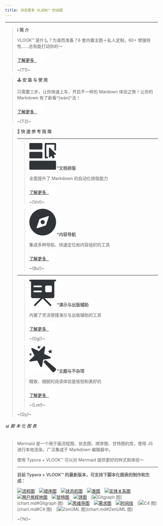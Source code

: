 ```yaml
---
title: 浏览更多 VLOOK™ 的话题
---
```




---

> **ℹ️ 简 介**
>
> VLOOK™ 是什么？为谁而准备？6 套内置主题＋私人定制，60+ 增强特性……总有能打动你的～
>
> [<kbd>了解更多 ![](pic/icon-forward.svg?fill=text#icon0)</kbd>](index.md)
>
> ~(T1)~

> **🕹 安 装 与 使 用**
>
> 只需要三步，让你快速上车，开启不一样的 Mardown 体验之旅！让你的 Markdown 有了新看^[wán]^法！
>
> [<kbd>了解更多 ![](pic/icon-forward.svg?fill=text#icon0)</kbd>](index.md#安装与使用)
>
> ~(T2)~

> **🎯 快 速 参 考 指 南**
>
> ---
>
> > **![](pic/qico-types-light.svg?fill=text#icon) °文档排版**
> >
> > 全面提升了 Markdown 的自动化排版能力
> >
> > [<kbd>了解更多 ![](pic/icon-forward.svg?fill=text#icon0)</kbd>](guide.md#快速入坑°文档排版)
> >
> > ~(Vn!)~
>
> > **![](pic/qico-nav-light.svg?fill=text#icon) °内容导航**
> >
> > 集成多种导航、快速定位和内容组织的工具
> >
> > [<kbd>了解更多 ![](pic/icon-forward.svg?fill=text#icon0)</kbd>](guide2.md#快速入坑°内容导航)
> >
> > ~(Bu!)~
>
> ---
>
> > **![](pic/qico-pres-light.svg?fill=text#icon) °演示与出版辅助**
> >
> > 内置了灵活便捷演示与出版辅助的工具
> >
> > [<kbd>了解更多 ![](pic/icon-forward.svg?fill=text#icon0)</kbd>](guide2.md#快速入坑°演示与出版辅助)
> >
> > ~(Og!)~
>
> > **![](pic/qico-theme-light.svg?fill=text#icon) °主题与不杂项**
> >
> > 精致、细腻的阅读体验是愉悦和美好的
> >
> > [<kbd>了解更多 ![](pic/icon-forward.svg?fill=text#icon0)</kbd>](guide2.md#快速入坑°主题与不杂项)
> >
> > ~(Lm!)~
>
> ~(Gy)~

###### 📊 脚 本 化 图 表

> Mermaid 是一个用于画流程图、状态图、顺序图、甘特图的库，使用 JS 进行本地渲染，广泛集成于 Markdown 编辑器中。
>
> 使用 Typora + VLOOK™ 可以对 Mermaid 提供更好的样式和体验～
>
> ---
>
> **目前 Typora + VLOOK™ 的最新版本，可支持下脚本化图表的制作和生成：**
>
> [![流程图](https://madmaxchow.gitee.io/vlookres/pic/dg-flowcharts.png?srcset=@2x&darksrc=invert#frame)](chart.md#流程图)　[![顺序图](https://madmaxchow.gitee.io/vlookres/pic/dg-seq.png?srcset=@2x&darksrc=invert#frame)](chart.md#顺序图)　[![状态机图](https://madmaxchow.gitee.io/vlookres/pic/dg-state.png?srcset=@2x&darksrc=invert#frame)](chart.md#状态机图)　[![类图](https://madmaxchow.gitee.io/vlookres/pic/dg-class.png?srcset=@2x&darksrc=invert#frame)](chart.md#类图)　[![实体关系图](https://madmaxchow.gitee.io/vlookres/pic/dg-er.png?srcset=@2x&darksrc=invert#frame)](chart.md#实体关系图)　[![用户旅程地图](https://madmaxchow.gitee.io/vlookres/pic/dg-uj.png?srcset=@2x&darksrc=invert#frame)](chart.md#用户旅程地图)　[![甘特图](https://madmaxchow.gitee.io/vlookres/pic/dg-gantt.png?srcset=@2x&darksrc=invert#frame)](chart.md#甘特图)　[![饼图](https://madmaxchow.gitee.io/vlookres/pic/dg-pie.png?srcset=@2x&darksrc=invert#frame)](chart.md#饼图)　[![Gitgraph 图](https://madmaxchow.gitee.io/vlookres/pic/dg-gitgraph.png?srcset=@2x&darksrc=invert#frame)](chart.md#Gitgraph 图)　[![思维导图](https://madmaxchow.gitee.io/vlookres/pic/dg-mindmap.png?srcset=@2x&darksrc=invert#frame)](chart.md#思维导图)　[![需求图](https://madmaxchow.gitee.io/vlookres/pic/dg-req.png?srcset=@2x&darksrc=invert#frame)](chart.md#需求图)　[![时间线](https://madmaxchow.gitee.io/vlookres/pic/dg-timeline.png?srcset=@2x&darksrc=invert#frame)](chart.md#时间线)　[![C4 图](https://madmaxchow.gitee.io/vlookres/pic/dg-c4.png?srcset=@2x&darksrc=invert#frame)](chart.md#C4 图)　[![ZenUML 图](https://madmaxchow.gitee.io/vlookres/pic/dg-zenuml.png?srcset=@2x&darksrc=invert#frame)](chart.md#ZenUML 图)
>
> ~(Ye)~
